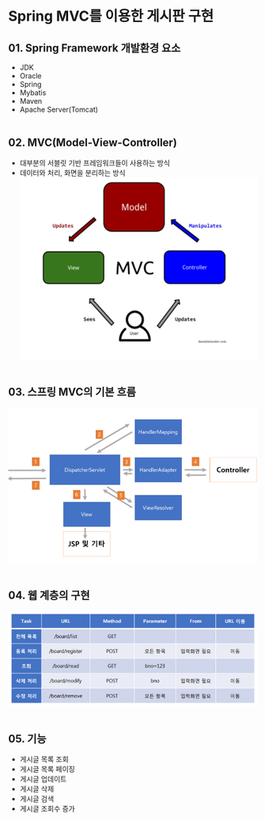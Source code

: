 # Spring MVC를 이용한 게시판 구현

## 01. Spring Framework 개발환경 요소
- JDK
- Oracle
- Spring
- Mybatis
- Maven
- Apache Server(Tomcat)
<br/><br/>

## 02. MVC(Model-View-Controller)
- 대부분의 서블릿 기반 프레임워크들이 사용하는 방식
- 데이터와 처리, 화면을 분리하는 방식<br/>
<img width="700" height="" src="./image/MVC.png"/><br/><br/>

## 03. 스프링 MVC의 기본 흐름
<img width="700" height="" src="./image/MVC_flow.png"/> <br/><br/>

## 04. 웹 계층의 구현
<img width="700" height="" src="./image/Web.png"/> <br/><br/>

## 05. 기능
- 게시글 목록 조회
- 게시글 목록 페이징
- 게시글 업데이트
- 게시글 삭제
- 게시글 검색
- 게시글 조회수 증가






  
